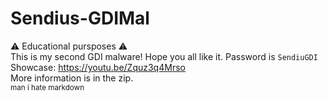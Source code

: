 # Sendius-GDIMal
⚠️ Educational pursposes ⚠️
<br>
This is my second GDI malware! Hope you all like it.
Password is <code>SendiuGDI</code><br>Showcase: https://youtu.be/Zquz3q4Mrso
<br>
More information is in the zip. <br>
<sub>man i hate markdown</sub>
